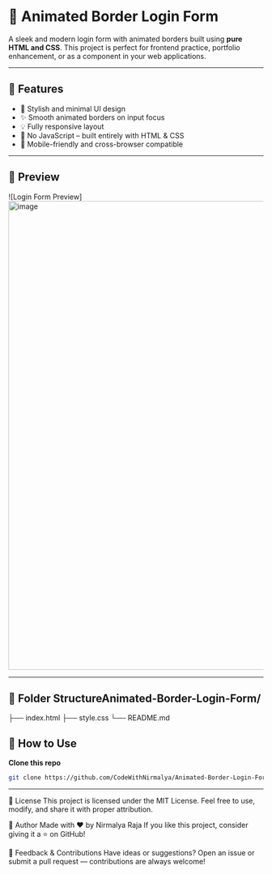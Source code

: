 # 🔐 Animated Border Login Form

A sleek and modern login form with animated borders built using **pure HTML and CSS**. This project is perfect for frontend practice, portfolio enhancement, or as a component in your web applications.

---

## 🌟 Features

- 🎨 Stylish and minimal UI design
- ✨ Smooth animated borders on input focus
- 💡 Fully responsive layout
- 🧩 No JavaScript – built entirely with HTML & CSS
- 📱 Mobile-friendly and cross-browser compatible

---

## 📸 Preview

![Login Form Preview] 
<img width="991" height="927" alt="image" src="https://github.com/user-attachments/assets/ff6cb09c-fb7d-4bb9-ba75-825db6f7e706" />


---
## 📁 Folder StructureAnimated-Border-Login-Form/
├── index.html
├── style.css
└── README.md
## 🚀 How to Use

 **Clone this repo**
   ```bash
   git clone https://github.com/CodeWithNirmalya/Animated-Border-Login-Form.git
   ```
---
📜 License
This project is licensed under the MIT License.
Feel free to use, modify, and share it with proper attribution.

🙌 Author
Made with ❤️ by Nirmalya Raja
If you like this project, consider giving it a ⭐ on GitHub!

💬 Feedback & Contributions
Have ideas or suggestions?
Open an issue or submit a pull request — contributions are always welcome!

